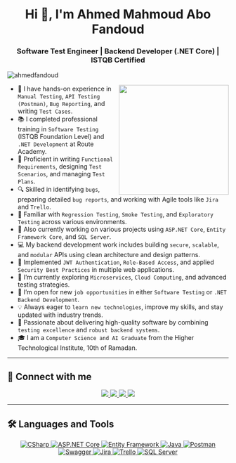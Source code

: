 <h1 align="center">Hi 👋, I'm Ahmed Mahmoud Abo Fandoud</h1>
<h3 align="center">Software Test Engineer | Backend Developer (.NET Core) | ISTQB Certified</h3>

<p align="left"> <img src="https://komarev.com/ghpvc/?username=ahmedfandoud&label=Profile%20views&color=0e75b6&style=flat" alt="ahmedfandoud" /> </p>

<img align="right" src="https://user-images.githubusercontent.com/63050133/156676671-d5b2e362-97d4-4404-9447-dd71ddfea82f.gif" width="250px"/>


- 🧪 I have hands-on experience in `Manual Testing`, `API Testing (Postman)`, `Bug Reporting`, and writing `Test Cases`.
- 📚 I completed professional training in `Software Testing` (ISTQB Foundation Level) and `.NET Development` at Route Academy.
- 🧠 Proficient in writing `Functional Requirements`, designing `Test Scenarios`, and managing `Test Plans`.
- 🔍 Skilled in identifying `bugs`, preparing detailed `bug reports`, and working with Agile tools like `Jira` and `Trello`.
- 🧩 Familiar with `Regression Testing`, `Smoke Testing`, and `Exploratory Testing` across various environments.
- 🔭 Also currently working on various projects using `ASP.NET Core`, `Entity Framework Core`, and `SQL Server`.
- 💻 My backend development work includes building `secure`, `scalable`, and `modular` APIs using clean architecture and design patterns.
- 🔐 Implemented `JWT Authentication`, `Role-Based Access`, and applied `Security Best Practices` in multiple web applications.
- 🌱 I’m currently exploring `Microservices`, `Cloud Computing`, and advanced testing strategies.
- 🤔 I’m open for new `job opportunities` in either `Software Testing` or `.NET Backend Development`.
- 💡 Always eager to `learn new technologies`, improve my skills, and stay updated with industry trends.
- 🚀 Passionate about delivering high-quality software by combining `testing excellence` and `robust backend systems`.
- 🎓 I am a `Computer Science and AI Graduate` from the Higher Technological Institute, 10th of Ramadan.

---

## 📩 Connect with me

<p align="center">
    <a href="mailto:your-email@example.com" title="Gmail">
        <img src="https://img.shields.io/badge/gmail-%23F05033.svg?style=for-the-badge&logo=gmail&logoColor=white"/>
    </a>  
    <a href="https://www.facebook.com/your-profile" title="Facebook">
        <img src="https://img.shields.io/badge/Facebook-%231877F2.svg?style=for-the-badge&logo=Facebook&logoColor=white"/>
    </a>
    <a href="https://www.linkedin.com/in/your-profile/" title="LinkedIn">
        <img src="https://img.shields.io/badge/linkedin-%230077B5.svg?style=for-the-badge&logo=linkedin&logoColor=white"/>
    </a>  
    <a href="https://github.com/your-username" title="GitHub">
        <img src="https://img.shields.io/badge/github-%23121011.svg?style=for-the-badge&logo=github&logoColor=white"/>
    </a>
</p>

---

## 🛠 Languages and Tools

<p align="center">
    <!-- Backend & Language -->
    <a href="https://docs.microsoft.com/en-us/dotnet/csharp/" title="CSharp">
        <img src="https://img.shields.io/badge/c%23-%23239120.svg?style=for-the-badge&logo=c-sharp&logoColor=white" alt="CSharp"/>
    </a>
    <a href="https://dotnet.microsoft.com/" title="ASP.NET Core">
        <img src="https://img.shields.io/badge/dotnet-512BD4.svg?style=for-the-badge&logo=dotnet&logoColor=white" alt="ASP.NET Core"/>
    </a>
    <a href="https://docs.microsoft.com/en-us/ef/core/" title="Entity Framework">
        <img src="https://img.shields.io/badge/Entity%20Framework-512BD4.svg?style=for-the-badge&logo=microsoft&logoColor=white" alt="Entity Framework"/>
    </a>
    <a href="https://www.java.com/" title="Java">
        <img src="https://img.shields.io/badge/java-%23ED8B00.svg?style=for-the-badge&logo=openjdk&logoColor=white" alt="Java"/>
    </a>
    <a href="https://www.postman.com/" title="Postman">
        <img src="https://img.shields.io/badge/Postman-FF6C37.svg?style=for-the-badge&logo=postman&logoColor=white" alt="Postman"/>
    </a>
    <a href="https://swagger.io/" title="Swagger">
        <img src="https://img.shields.io/badge/Swagger-85EA2D.svg?style=for-the-badge&logo=swagger&logoColor=black" alt="Swagger"/>
    </a>
    <a href="https://www.atlassian.com/software/jira" title="Jira">
        <img src="https://img.shields.io/badge/Jira-0052CC.svg?style=for-the-badge&logo=jira&logoColor=white" alt="Jira"/>
    </a>
    <a href="https://trello.com/" title="Trello">
        <img src="https://img.shields.io/badge/Trello-%23026AA7.svg?style=for-the-badge&logo=trello&logoColor=white" alt="Trello"/>
    </a>
    <a href="https://www.sqlshack.com/" title="SQL Server">
        <img src="https://img.shields.io/badge/SQL%20Server-CC2927.svg?style=for-the-badge&logo=microsoftsqlserver&logoColor=white" alt="SQL Server"/>
    </a>
</p>
